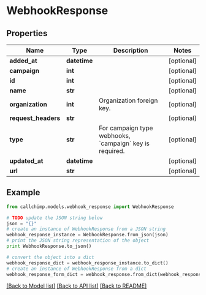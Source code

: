 # WebhookResponse


## Properties

Name | Type | Description | Notes
------------ | ------------- | ------------- | -------------
**added_at** | **datetime** |  | [optional] 
**campaign** | **int** |  | [optional] 
**id** | **int** |  | [optional] 
**name** | **str** |  | [optional] 
**organization** | **int** | Organization foreign key. | [optional] 
**request_headers** | **str** |  | [optional] 
**type** | **str** | For campaign type webhooks, &#x60;campaign&#x60; key is required. | [optional] 
**updated_at** | **datetime** |  | [optional] 
**url** | **str** |  | [optional] 

## Example

```python
from callchimp.models.webhook_response import WebhookResponse

# TODO update the JSON string below
json = "{}"
# create an instance of WebhookResponse from a JSON string
webhook_response_instance = WebhookResponse.from_json(json)
# print the JSON string representation of the object
print WebhookResponse.to_json()

# convert the object into a dict
webhook_response_dict = webhook_response_instance.to_dict()
# create an instance of WebhookResponse from a dict
webhook_response_form_dict = webhook_response.from_dict(webhook_response_dict)
```
[[Back to Model list]](../README.md#documentation-for-models) [[Back to API list]](../README.md#documentation-for-api-endpoints) [[Back to README]](../README.md)


